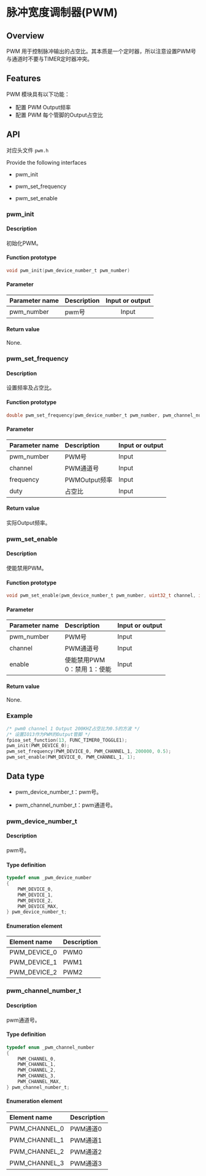 # 脉冲宽度调制器(PWM)

## Overview

PWM 用于控制脉冲输出的占空比。其本质是一个定时器，所以注意设置PWM号与通道时不要与TIMER定时器冲突。

## Features

PWM 模块具有以下功能：

- 配置 PWM Output频率
- 配置 PWM 每个管脚的Output占空比

## API

对应头文件 `pwm.h`

Provide the following interfaces

- pwm\_init

- pwm\_set\_frequency

- pwm\_set\_enable

### pwm\_init

#### Description

初始化PWM。

#### Function prototype

```c
void pwm_init(pwm_device_number_t pwm_number)
```

#### Parameter

| Parameter name     |   Description     |  Input or output  |
| :--------   | :-----     | :----:     |
| pwm_number | pwm号 | Input |

#### Return value

None.

### pwm\_set\_frequency

#### Description

设置频率及占空比。

#### Function prototype

```c
double pwm_set_frequency(pwm_device_number_t pwm_number, pwm_channel_number_t channel, double frequency, double duty)
```

#### Parameter

| Parameter name     | Description                             |  Input or output  |
| :---------- | :------------------------------- | :-------- |
| pwm_number  | PWM号                            | Input       |
| channel     | PWM通道号                        | Input       |
| frequency   | PWMOutput频率                       | Input       |
| duty        | 占空比                            | Input      |

#### Return value

实际Output频率。

### pwm_set_enable

#### Description

使能禁用PWM。

#### Function prototype

```c
void pwm_set_enable(pwm_device_number_t pwm_number, uint32_t channel, int enable)
```

#### Parameter

| Parameter name     |   Description                          |  Input or output  |
| :---------- | :------------------------------ | :-------- |
| pwm_number  | PWM号                           | Input       |
| channel     | PWM通道号                        | Input      |
| enable      | 使能禁用PWM<br>0：禁用  1：使能   | Input      |

#### Return value

None.

### Example

```c
/* pwm0 channel 1 Output 200KHZ占空比为0.5的方波 */
/* 设置IO13作为PWM的Output管脚 */
fpioa_set_function(13, FUNC_TIMER0_TOGGLE1);
pwm_init(PWM_DEVICE_0);
pwm_set_frequency(PWM_DEVICE_0, PWM_CHANNEL_1, 200000, 0.5);
pwm_set_enable(PWM_DEVICE_0, PWM_CHANNEL_1, 1);
```

## Data type

- pwm\_device\_number\_t：pwm号。

- pwm\_channel\_number\_t：pwm通道号。

### pwm\_device\_number\_t

#### Description

pwm号。

#### Type definition

```c
typedef enum _pwm_device_number
{
    PWM_DEVICE_0,
    PWM_DEVICE_1,
    PWM_DEVICE_2,
    PWM_DEVICE_MAX,
} pwm_device_number_t;
```

#### Enumeration element

| Element name        | Description |
| :------------- | :--- |
| PWM\_DEVICE\_0 | PWM0 |
| PWM\_DEVICE\_1 | PWM1 |
| PWM\_DEVICE\_2 | PWM2 |

### pwm\_channel\_number\_t

#### Description

pwm通道号。

#### Type definition

```c
typedef enum _pwm_channel_number
{
    PWM_CHANNEL_0,
    PWM_CHANNEL_1,
    PWM_CHANNEL_2,
    PWM_CHANNEL_3,
    PWM_CHANNEL_MAX,
} pwm_channel_number_t;
```

#### Enumeration element

| Element name         | Description     |
| :-------------- | :------- |
| PWM\_CHANNEL\_0 | PWM通道0 |
| PWM\_CHANNEL\_1 | PWM通道1 |
| PWM\_CHANNEL\_2 | PWM通道2 |
| PWM\_CHANNEL\_3 | PWM通道3 |